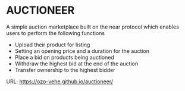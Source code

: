 # AUCTIONEER
A simple auction marketplace built on the near protocol which enables users to perform the following functions

- Upload their product for listing
- Setting an opening price and a duration for the auction
- Place a bid on products being auctioned
- Withdraw the highest bid at the end of the auction
- Transfer ownership to the highest bidder

URL: https://ozo-vehe.github.io/auctioneer/


